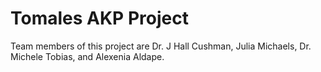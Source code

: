 # Tomales AKP Project
Team members of this project are Dr. J Hall Cushman, Julia Michaels, Dr. Michele Tobias, and Alexenia Aldape.


